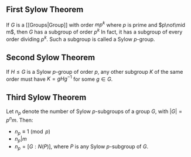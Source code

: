 ## First Sylow Theorem
If $G$ is a [[Groups|Group]] with order $mp^{k}$ where $p$ is prime and $p\not\mid m$, then $G$ has a subgroup of order $p^{k}$ In fact, it has a subgroup of every order dividing $p^{k}$.
Such a subgroup is called a Sylow $p$-group.
## Second Sylow Theorem
If $H\leq G$ is a Sylow $p$-group of order $p$, any other subgroup $K$ of the same order must have $K=gHg^{-1}$ for some $g\in G$.
## Third Sylow Theorem
Let $n_{p}$ denote the number of Sylow $p$-subgroups of a group $G$, with $|G|=p^{n}m$. Then:
- $n_p\equiv {1}\pmod{p}$
- $n_p|m$
- $n_p=[G:N(P)]$, where $P$ is any Sylow $p$-subgroup of $G$.